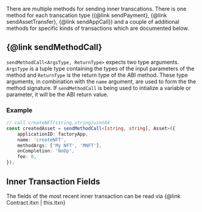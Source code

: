 There are multiple methods for sending inner transcations. There is one method for each transcation type ({@link sendPayment}, {@link sendAssetTransfer}, {@link sendAppCall}) and a couple of additional methods for specific kinds of transactions which are documented below.

## {@link sendMethodCall}

`sendMethodCall<ArgsType, ReturnType>` expects two type arguments. `ArgsType` is a tuple type containing the types of the input parameters of the method and `ReturnType` is the return type of the ABI method. These type arguments, in combination with the `name` argument, are used to form the the method signature. If `sendMethodCall` is being used to intialize a variable or parameter, it will be the ABI return value.

### Example
```ts
// call createNFT(string,string)uint64
const createdAsset = sendMethodCall<[string, string], Asset>({
    applicationID: factoryApp,
    name: 'createNFT',
    methodArgs: ['My NFT', 'MNFT'],
    onCompletion: 'NoOp',
    fee: 0,
});
```

## Inner Transaction Fields

The fields of the most recent inner transaction can be read via {@link Contract.itxn | this.itxn}